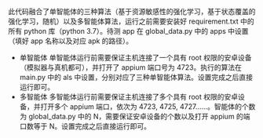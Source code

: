 此代码融合了单智能体的三种算法（基于资源敏感性的强化学习，基于状态覆盖的强化学习，随机）以及多智能体算法，运行之前需要安装好 requirement.txt 中的所有 python 库（python 3.7）。待测 app 在 global_data.py 中的 apps 中设置（填好 app 名称以及对应 apk 的路径）。

* 单智能体
 单智能体运行前需要保证主机连接了一个具有 root 权限的安卓设备（模拟器与真机都可），并打开了 appium 端口号为 4723。执行的算法在 main.py 中的 als 中设置，分别对应了三种单智能体算法。设置完成之后直接运行即可。
* 多智能体
  多智能体运行前需要保证主机连接了多个具有 root 权限的安卓设备，并打开多个 appium 端口，依次为 4723, 4725, 4727……。智能体的个数为 global_data.py 中的 N，需要保证安卓设备的个数以及打开 appium 的端口数等于 N。设置完成之后直接运行即可。
